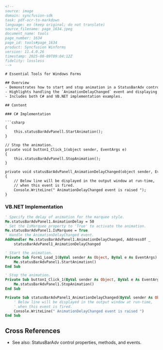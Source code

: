 ```html
<!--
source: image
domain: syncfusion-sdk
task: pdf-ocr-to-markdown
language: en (keep original; do not translate)
source_filename: page_1634.jpeg
document_name: tools
page_number: 1634
page_id: tools#page_1634
product: Syncfusion Winforms
version: 11.4.0.26
timestamp: 2025-08-09T09:04:12Z
fidelity: lossless
-->

# Essential Tools for Windows Forms

## Overview
- Demonstrates how to start and stop animation in a StatusBarAdv control.
- Highlights handling the `AnimationDelayChanged` event and displaying messages in the output window.
- Includes both C# and VB.NET implementation examples.

## Content

### C# Implementation

```csharp
{
    this.statusBarAdvPanell.StartAnimation();
}

// Stop the animation.
private void button1_Click_1(object sender, EventArgs e)
{
    this.statusBarAdvPanell.StopAnimation();
}

private void statusBarAdvPanell_AnimationDelayChanged(object sender, EventArgs e)
{
    // Below line will be displayed in the output window at run-time, 
    // when this event is fired.
    Console.WriteLine(" AnimationDelayChanged event is raised ");
}
```

### VB.NET Implementation

```vb
' Specify the delay of animation for the marquee style.
Me.statusBarAdvPanel1.AnimationDelay = 50
' Set the IsMarquee property to 'True' to activate the animation.
Me.statusBarAdvPanel1.IsMarquee = True
' Handle the AnimationDelayChanged event.
AddHandler Me.statusBarAdvPanel1.AnimationDelayChanged, AddressOf _
    statusBarAdvPanel1_AnimationDelayChanged

' Start the animation.
Private Sub Form1_Load_1(ByVal sender As Object, ByVal e As EventArgs)
    Me.statusBarAdvPanel1.StartAnimation()
End Sub

' Stop the animation.
Private Sub button1_Click_1(ByVal sender As Object, ByVal e As EventArgs)
    Me.statusBarAdvPanel1.StopAnimation()
End Sub

Private Sub statusBarAdvPanel1_AnimationDelayChanged(ByVal sender As Object, ByVal e As EventArgs)
    ' Below line will be displayed in the output window at run-time, 
    ' when this event is fired.
    Console.WriteLine(" AnimationDelayChanged event is raised ")
End Sub
```

## Cross References
- See also: StatusBarAdv control properties, methods, and events.

<!-- tags: [Syncfusion Winforms, StatusBarAdv, Animation, Event Handling, C#, VB.NET] keywords: [StatusBarAdv, AnimationDelayChanged, StartAnimation, StopAnimation, AnimationDelay, IsMarquee] -->
```